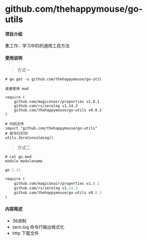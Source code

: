 # github.com/thehappymouse/go-utils

#### 项目介绍
集工作、学习中的的通用工具方法


#### 使用说明

> 方式一
```
# go get -u github.com/thehappymouse/go-util

或者使用 mod 

require (
	github.com/magiconair/properties v1.8.1
	github.com/rs/zerolog v1.14.3
	github.com/thehappymouse/go-utils v0.0.2
)

# 代码文件
import "github.com/thehappymouse/go-utils"
# 命令行打印
utils.ZeroConsoleLog()
```
> 方试二
```go.mod
# cat go.mod
module modulename

go 1.12

require (
	github.com/magiconair/properties v1.8.1
	github.com/rs/zerolog v1.14.3
	github.com/thehappymouse/go-utils v0.0.2
)

```

#### 内容简述
* 36进制
* zero.log 命令行输出格式化
* http 下载文件
